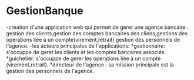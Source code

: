 # GestionBanque
-creation d'une application web qui permet de gerer une agence bancaire : gestion des clients,gestion des comptes bancaires des cliens,gestions des operations liée à un compte(virement,retrait),gestion des personnels de l'agence.
-les acteurs principales de l'applications:
*gestionnaire: s'occuppe de gerer les clients et les comptes bancaires associés.
*guichetier: s'occuppe de gerer les operations liée à un compte (virement,retrait).
*directeur de l'agence : sa mission principale est la gestion des personnels de l'agence.
